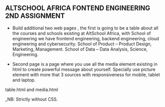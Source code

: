 ## ALTSCHOOL AFRICA FONTEND ENGINEERING 2ND ASSIGNMENT
- Build additional two web pages , the first is going to be a table about all the courses and schools existing at AltSchool Africa, with School of engineering we have frontend engineering, backend engineering, cloud engineering and cybersecurity. School of Product – Product Design, Marketing, Management. School of Data – Data Analysis, Science, Engineering.

- Second page is a page where you use all the media element existing in html to create powerful message about yourself. Specially use picture element with more that 3 sources with responsiveness for mobile, tablet and laptop.

table.html and media.html

_NB: Strictly without CSS.

